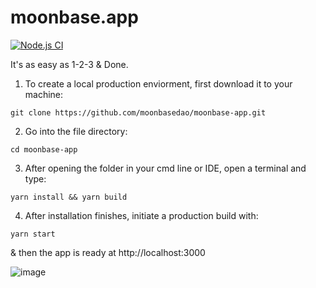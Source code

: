 # moonbase.app
[![Node.js CI](https://github.com/MoonBaseDAO/moonbase-app/actions/workflows/node.js.yml/badge.svg)](https://github.com/MoonBaseDAO/moonbase-app/actions/workflows/node.js.yml)

It's as easy as 1-2-3 & Done.

1) To create a local production enviorment, 
first download it to your machine:

```
git clone https://github.com/moonbasedao/moonbase-app.git
```

2) Go into the file directory:

```
cd moonbase-app
```

3) After opening the folder in your cmd line or IDE, open a terminal and type:

```
yarn install && yarn build
```

4) After installation finishes, initiate a production build with:

```
yarn start
```

& then the app is ready at http://localhost:3000

![image](https://media.discordapp.net/attachments/1047007258237743165/1087957535371296788/image.png)
